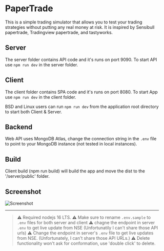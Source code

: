 # PaperTrade
This is a simple trading simulator that allows you to test your trading strategies without putting any real money at risk. It is inspired by Sensibull papertrade, Tradingview papertrade, and tastyworks.

<!-- 
![PaperTrade CI](https://github.com/anandav/PaperTrade/actions/workflows/master_nse-papertrade-app.yml/badge.svg)
[![Papertrade](https://github.com/anandav/PaperTrade/actions/workflows/master_nse-papertrade-app.yml/badge.svg)](https://github.com/anandav/PaperTrade/actions/workflows/master_nse-papertrade-app.yml) -->

## Server
The server folder contains API code and it's runs on port 9090. To start API use `npm run dev` in the server folder.

## Client 
The client folder contains SPA code and it's runs on port 8080. To start App use `npm run dev` in the client folder.

BSD and Linux users can run `npm run dev` from the application root directory to start both Client & Server.

## Backend 
Web API uses MongoDB Atlas, change the connection string in the `.env` file to point to your MongoDB instance (not tested in local instances).

 ## Build 
 Client build (npm run build) will build the app and move the dist to the '/server/public' folder.

 ## Screenshot

 ![Screenshot](https://raw.githubusercontent.com/anandav/PaperTrade/master/Screenshot.png "Screenshot")

---
> :warning: Required nodejs 16 LTS.
> :warning: Make sure to rename `.env.sample` to `.env` files for both server and client
> :warning: chagne the endpoint in server `.env` to get live update from NSE (Unfortunatily I can't share those API urls)
> :warning: Change the endpoint in server's `.env` file to get live updates from NSE. (Unfortunately, I can't share those API URLs.)
> :warning: Delete functionality won't ask for conformation, use 'double click' to delete.


